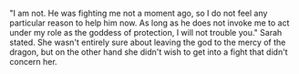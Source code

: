 "I am not. He was fighting me not a moment ago, so I do not feel any particular reason to help him now. As long as he does not invoke me to act under my role as the goddess of protection, I will not trouble you." Sarah stated. She wasn't entirely sure about leaving the god to the mercy of the dragon, but on the other hand she didn't wish to get into a fight that didn't concern her.